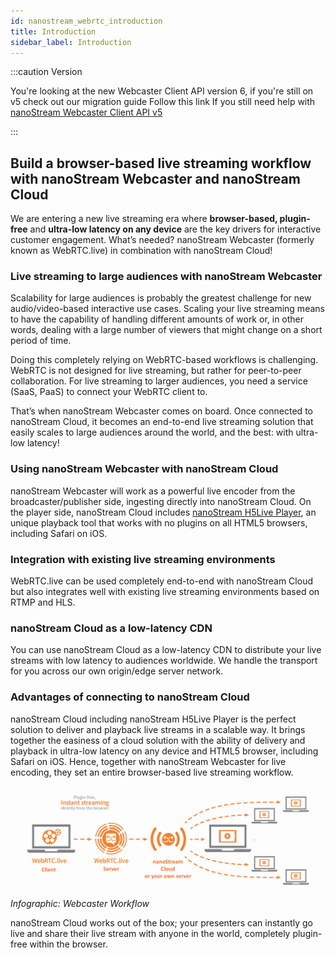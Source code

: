 ```yaml
---
id: nanostream_webrtc_introduction
title: Introduction
sidebar_label: Introduction
---
```


:::caution Version

You're looking at the new Webcaster Client API version 6, if you're still on v5 
check out our migration guide 
Follow this link If you still need help with 
[nanoStream Webcaster Client API v5](../webrtc-v5/nanostream_webrtc_introduction.md)


:::


## Build a browser-based live streaming workflow with nanoStream Webcaster and nanoStream Cloud


We are entering a new live streaming era where **browser-based, plugin-free** and **ultra-low latency on any device** are the key drivers for interactive customer engagement. What’s needed? nanoStream Webcaster (formerly known as WebRTC.live) in combination with nanoStream Cloud!


### Live streaming to large audiences with nanoStream Webcaster

Scalability for large audiences is probably the greatest challenge for new audio/video-based interactive use cases. Scaling your live streaming means to have the capability of handling different amounts of work or, in other words, dealing with a large number of viewers that might change on a short period of time.

Doing this completely relying on WebRTC-based workflows is challenging. WebRTC is not designed for live streaming, but rather for peer-to-peer collaboration. For live streaming to larger audiences, you need a service (SaaS, PaaS) to connect your WebRTC client to.

That’s when nanoStream Webcaster comes on board. Once connected to nanoStream Cloud, it becomes an end-to-end live streaming solution that easily scales to large audiences around the world, and the best: with ultra-low latency!

### Using nanoStream Webcaster with nanoStream Cloud

nanoStream Webcaster will work as a powerful live encoder from the broadcaster/publisher side, ingesting directly into nanoStream Cloud. On the player side, nanoStream Cloud includes [nanoStream H5Live Player](../nanoplayer/nanoplayer_introduction), an unique playback tool that works with no plugins on all HTML5 browsers, including Safari on iOS.

### Integration with existing live streaming environments

WebRTC.live can be used completely end-to-end with nanoStream Cloud but also integrates well with existing live streaming environments based on RTMP and HLS.

### nanoStream Cloud as a low-latency CDN
 You can use nanoStream Cloud as a low-latency CDN to distribute your live streams with low latency to audiences worldwide. We handle the transport for you across our own origin/edge server network.

### Advantages of connecting to nanoStream Cloud

nanoStream Cloud including nanoStream H5Live Player is the perfect solution to deliver and playback live streams in a scalable way. It brings together the easiness of a cloud solution with the ability of delivery and playback in ultra-low latency on any device and HTML5 browser, including Safari on iOS. Hence, together with nanoStream Webcaster for live encoding, they set an entire browser-based live streaming workflow.


![Infographic: Webcaster Workflow](../assets/webrtc/webrtc-workflow-1024x358.png)
*Infographic: Webcaster Workflow*

nanoStream Cloud works out of the box; your presenters can instantly go live and share their live stream with anyone in the world, completely plugin-free within the browser.

